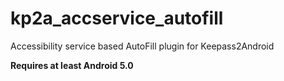 # kp2a_accservice_autofill
Accessibility service based AutoFill plugin for Keepass2Android

**Requires at least Android 5.0**
